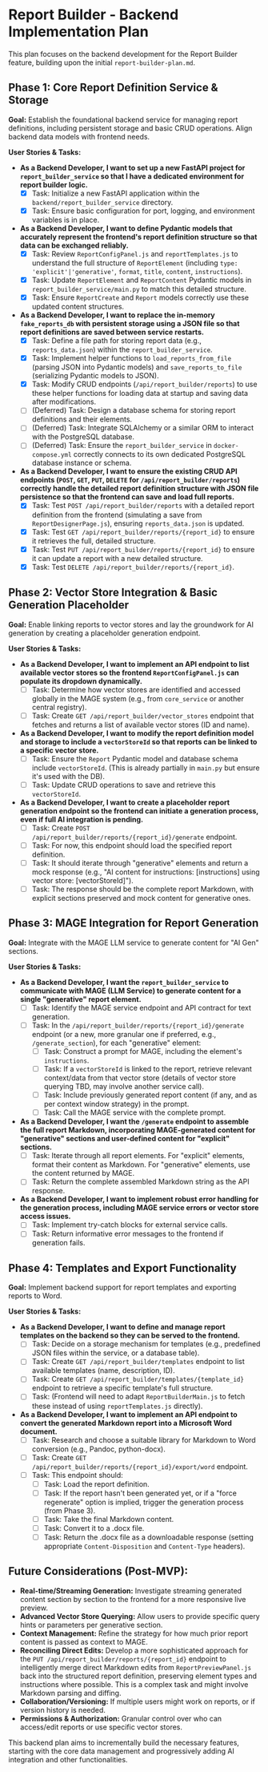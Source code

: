 # Report Builder - Backend Implementation Plan

This plan focuses on the backend development for the Report Builder feature, building upon the initial `report-builder-plan.md`.

## Phase 1: Core Report Definition Service & Storage

**Goal:** Establish the foundational backend service for managing report definitions, including persistent storage and basic CRUD operations. Align backend data models with frontend needs.

**User Stories & Tasks:**

*   **As a Backend Developer, I want to set up a new FastAPI project for `report_builder_service` so that I have a dedicated environment for report builder logic.**
    *   [X] Task: Initialize a new FastAPI application within the `backend/report_builder_service` directory.
    *   [X] Task: Ensure basic configuration for port, logging, and environment variables is in place.
*   **As a Backend Developer, I want to define Pydantic models that accurately represent the frontend's report definition structure so that data can be exchanged reliably.**
    *   [X] Task: Review `ReportConfigPanel.js` and `reportTemplates.js` to understand the full structure of `ReportElement` (including `type: 'explicit'|'generative'`, `format`, `title`, `content`, `instructions`).
    *   [X] Task: Update `ReportElement` and `ReportContent` Pydantic models in `report_builder_service/main.py` to match this detailed structure.
    *   [X] Task: Ensure `ReportCreate` and `Report` models correctly use these updated content structures.
*   **As a Backend Developer, I want to replace the in-memory `fake_reports_db` with persistent storage using a JSON file so that report definitions are saved between service restarts.**
    *   [X] Task: Define a file path for storing report data (e.g., `reports_data.json`) within the `report_builder_service`.
    *   [X] Task: Implement helper functions to `load_reports_from_file` (parsing JSON into Pydantic models) and `save_reports_to_file` (serializing Pydantic models to JSON).
    *   [X] Task: Modify CRUD endpoints (`/api/report_builder/reports`) to use these helper functions for loading data at startup and saving data after modifications.
    *   [ ] (Deferred) Task: Design a database schema for storing report definitions and their elements.
    *   [ ] (Deferred) Task: Integrate SQLAlchemy or a similar ORM to interact with the PostgreSQL database.
    *   [ ] (Deferred) Task: Ensure the `report_builder_service` in `docker-compose.yml` correctly connects to its own dedicated PostgreSQL database instance or schema.
*   **As a Backend Developer, I want to ensure the existing CRUD API endpoints (`POST`, `GET`, `PUT`, `DELETE` for `/api/report_builder/reports`) correctly handle the detailed report definition structure with JSON file persistence so that the frontend can save and load full reports.**
    *   [X] Task: Test `POST /api/report_builder/reports` with a detailed report definition from the frontend (simulating a save from `ReportDesignerPage.js`), ensuring `reports_data.json` is updated.
    *   [X] Task: Test `GET /api/report_builder/reports/{report_id}` to ensure it retrieves the full, detailed structure.
    *   [X] Task: Test `PUT /api/report_builder/reports/{report_id}` to ensure it can update a report with a new detailed structure.
    *   [X] Task: Test `DELETE /api/report_builder/reports/{report_id}`.

## Phase 2: Vector Store Integration & Basic Generation Placeholder

**Goal:** Enable linking reports to vector stores and lay the groundwork for AI generation by creating a placeholder generation endpoint.

**User Stories & Tasks:**

*   **As a Backend Developer, I want to implement an API endpoint to list available vector stores so the frontend `ReportConfigPanel.js` can populate its dropdown dynamically.**
    *   [ ] Task: Determine how vector stores are identified and accessed globally in the MAGE system (e.g., from `core_service` or another central registry).
    *   [ ] Task: Create `GET /api/report_builder/vector_stores` endpoint that fetches and returns a list of available vector stores (ID and name).
*   **As a Backend Developer, I want to modify the report definition model and storage to include a `vectorStoreId` so that reports can be linked to a specific vector store.**
    *   [ ] Task: Ensure the `Report` Pydantic model and database schema include `vectorStoreId`. (This is already partially in `main.py` but ensure it's used with the DB).
    *   [ ] Task: Update CRUD operations to save and retrieve this `vectorStoreId`.
*   **As a Backend Developer, I want to create a placeholder report generation endpoint so the frontend can initiate a generation process, even if full AI integration is pending.**
    *   [ ] Task: Create `POST /api/report_builder/reports/{report_id}/generate` endpoint.
    *   [ ] Task: For now, this endpoint should load the specified report definition.
    *   [ ] Task: It should iterate through "generative" elements and return a mock response (e.g., "AI content for instructions: [instructions] using vector store: [vectorStoreId]").
    *   [ ] Task: The response should be the complete report Markdown, with explicit sections preserved and mock content for generative ones.

## Phase 3: MAGE Integration for Report Generation

**Goal:** Integrate with the MAGE LLM service to generate content for "AI Gen" sections.

**User Stories & Tasks:**

*   **As a Backend Developer, I want the `report_builder_service` to communicate with MAGE (LLM Service) to generate content for a single "generative" report element.**
    *   [ ] Task: Identify the MAGE service endpoint and API contract for text generation.
    *   [ ] Task: In the `/api/report_builder/reports/{report_id}/generate` endpoint (or a new, more granular one if preferred, e.g., `/generate_section`), for each "generative" element:
        *   [ ] Task: Construct a prompt for MAGE, including the element's `instructions`.
        *   [ ] Task: If a `vectorStoreId` is linked to the report, retrieve relevant context/data from that vector store (details of vector store querying TBD, may involve another service call).
        *   [ ] Task: Include previously generated report content (if any, and as per context window strategy) in the prompt.
        *   [ ] Task: Call the MAGE service with the complete prompt.
*   **As a Backend Developer, I want the `/generate` endpoint to assemble the full report Markdown, incorporating MAGE-generated content for "generative" sections and user-defined content for "explicit" sections.**
    *   [ ] Task: Iterate through all report elements. For "explicit" elements, format their content as Markdown. For "generative" elements, use the content returned by MAGE.
    *   [ ] Task: Return the complete assembled Markdown string as the API response.
*   **As a Backend Developer, I want to implement robust error handling for the generation process, including MAGE service errors or vector store access issues.**
    *   [ ] Task: Implement try-catch blocks for external service calls.
    *   [ ] Task: Return informative error messages to the frontend if generation fails.

## Phase 4: Templates and Export Functionality

**Goal:** Implement backend support for report templates and exporting reports to Word.

**User Stories & Tasks:**

*   **As a Backend Developer, I want to define and manage report templates on the backend so they can be served to the frontend.**
    *   [ ] Task: Decide on a storage mechanism for templates (e.g., predefined JSON files within the service, or a database table).
    *   [ ] Task: Create `GET /api/report_builder/templates` endpoint to list available templates (name, description, ID).
    *   [ ] Task: Create `GET /api/report_builder/templates/{template_id}` endpoint to retrieve a specific template's full structure.
    *   [ ] Task: (Frontend will need to adapt `ReportBuilderMain.js` to fetch these instead of using `reportTemplates.js` directly).
*   **As a Backend Developer, I want to implement an API endpoint to convert the generated Markdown report into a Microsoft Word document.**
    *   [ ] Task: Research and choose a suitable library for Markdown to Word conversion (e.g., Pandoc, python-docx).
    *   [ ] Task: Create `GET /api/report_builder/reports/{report_id}/export/word` endpoint.
    *   [ ] Task: This endpoint should:
        *   [ ] Task: Load the report definition.
        *   [ ] Task: If the report hasn't been generated yet, or if a "force regenerate" option is implied, trigger the generation process (from Phase 3).
        *   [ ] Task: Take the final Markdown content.
        *   [ ] Task: Convert it to a .docx file.
        *   [ ] Task: Return the .docx file as a downloadable response (setting appropriate `Content-Disposition` and `Content-Type` headers).

## Future Considerations (Post-MVP):

*   **Real-time/Streaming Generation:** Investigate streaming generated content section by section to the frontend for a more responsive live preview.
*   **Advanced Vector Store Querying:** Allow users to provide specific query hints or parameters per generative section.
*   **Context Management:** Refine the strategy for how much prior report content is passed as context to MAGE.
*   **Reconciling Direct Edits:** Develop a more sophisticated approach for the `PUT /api/report_builder/reports/{report_id}` endpoint to intelligently merge direct Markdown edits from `ReportPreviewPanel.js` back into the structured report definition, preserving element types and instructions where possible. This is a complex task and might involve Markdown parsing and diffing.
*   **Collaboration/Versioning:** If multiple users might work on reports, or if version history is needed.
*   **Permissions & Authorization:** Granular control over who can access/edit reports or use specific vector stores.

This backend plan aims to incrementally build the necessary features, starting with the core data management and progressively adding AI integration and other functionalities. 